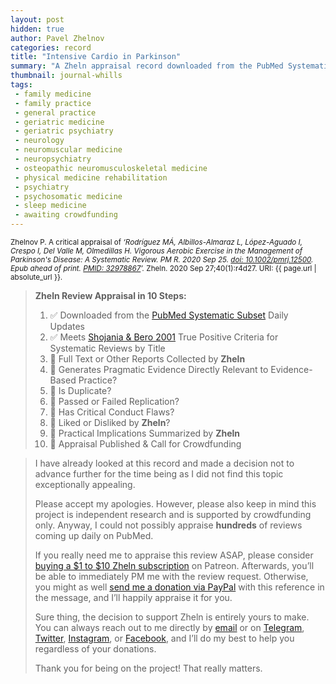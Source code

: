 ```yaml
---
layout: post
hidden: true
author: Pavel Zhelnov
categories: record
title: "Intensive Cardio in Parkinson"
summary: "A Zheln appraisal record downloaded from the PubMed Systematic Subset daily updates."
thumbnail: journal-whills
tags:
 - family medicine
 - family practice
 - general practice
 - geriatric medicine
 - geriatric psychiatry
 - neurology
 - neuromuscular medicine
 - neuropsychiatry
 - osteopathic neuromusculoskeletal medicine
 - physical medicine rehabilitation
 - psychiatry
 - psychosomatic medicine
 - sleep medicine
 - awaiting crowdfunding
---
```


<small id="citation">Zhelnov P. A critical appraisal of _‘Rodríguez MÁ, Albillos-Almaraz L, López-Aguado I, Crespo I, Del Valle M, Olmedillas H. Vigorous Aerobic Exercise in the Management of Parkinson's Disease: A Systematic Review. PM R. 2020 Sep 25. [doi: 10.1002/pmrj.12500](https://doi.org/10.1002/pmrj.12500). Epub ahead of print. [PMID: 32978867](https://pubmed.gov/32978867)’._ Zheln. 2020 Sep 27;40(1):r4d27. URI: {{ page.url | absolute_url }}.</small>

> **Zheln Review Appraisal in 10 Steps:**
>
> 1. ✅ Downloaded from the [PubMed Systematic Subset](https://github.com/p1m-ortho/qs-global-ortho-search-queries/blob/global-sr-query/README.md) Daily Updates
> 2. ✅ Meets [Shojania & Bero 2001](https://www.researchgate.net/publication/11820967_Taking_Advantage_of_the_Explosion_of_Systematic_Reviews_An_Efficient_MEDLINE_Search_Strategy) True Positive Criteria for Systematic Reviews by Title
> 3. 🔄 Full Text or Other Reports Collected by **Zheln**
> 4. 🔄 Generates Pragmatic Evidence Directly Relevant to Evidence-Based Practice?
> 5. 🔄 Is Duplicate?
> 6. 🔄 Passed or Failed Replication?
> 7. 🔄 Has Critical Conduct Flaws?
> 8. 🔄 Liked or Disliked by **Zheln**?
> 9. 🔄 Practical Implications Summarized by **Zheln**
> 10. 🔄 Appraisal Published & Call for Crowdfunding

> I have already looked at this record and made a decision not to advance further for the time being as I did not find this topic exceptionally appealing.
>
> Please accept my apologies. However, please also keep in mind this project is independent research and is supported by crowdfunding only. Anyway, I could not possibly appraise **hundreds** of reviews coming up daily on PubMed.
> 
> If you really need me to appraise this review ASAP, please consider [buying a $1 to $10 Zheln subscription](https://patreon.com/zheln) on Patreon. Afterwards, you’ll be able to immediately PM me with the review request. Otherwise, you might as well [send me a donation via PayPal](https://paypal.me/pjelnov) with this reference in the message, and I’ll happily appraise it for you.
> 
> Sure thing, the decision to support Zheln is entirely yours to make. You can always reach out to me directly by [email](mailto:pavel@zheln.com) or on [Telegram](https://t.me/drzhelnov), [Twitter](https://twitter.com/drzhelnov), [Instagram](https://instagram.com/igzheln), or [Facebook](https://facebook.com/drzhelnov), and I’ll do my best to help you regardless of your donations.
> 
> Thank you for being on the project! That really matters.
